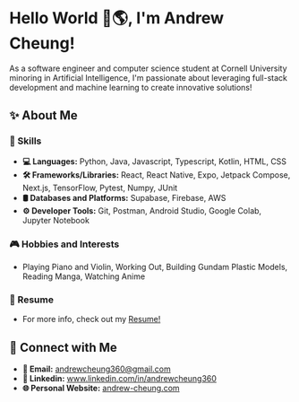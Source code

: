 # Hello World 👋🌎, I'm Andrew Cheung!
As a software engineer and computer science student at Cornell University minoring in Artificial Intelligence, I'm passionate about leveraging full-stack development and machine learning to create innovative solutions!

## ✨ About Me
  ### 🚀 Skills
  - **💻 Languages:** Python, Java, Javascript, Typescript, Kotlin, HTML, CSS
  - **🛠️ Frameworks/Libraries:** React, React Native, Expo, Jetpack Compose, Next.js, TensorFlow, Pytest, Numpy, JUnit
  - **🛢 Databases and Platforms:** Supabase, Firebase, AWS
  - **⚙️ Developer Tools:** Git, Postman, Android Studio, Google Colab, Jupyter Notebook
  ### 🎮 Hobbies and Interests
  - Playing Piano and Violin, Working Out, Building Gundam Plastic Models, Reading Manga, Watching Anime
  ### 📝 Resume
  - For more info, check out my [Resume!](https://drive.google.com/file/d/1i4_e0rPOXiEjo1hd_iooSgE_2jK3GmvY/view?usp=sharing)

## 🤝 Connect with Me
- **📧 Email:** andrewcheung360@gmail.com
- **🔗 Linkedin:** www.linkedin.com/in/andrewcheung360
- **🌐 Personal Website:** [andrew-cheung.com](andrew-cheung.com)

